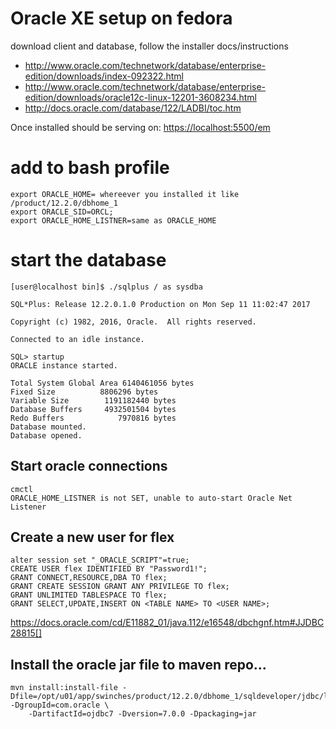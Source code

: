 # Oracle XE setup on fedora

download client and database, follow the installer docs/instructions

- http://www.oracle.com/technetwork/database/enterprise-edition/downloads/index-092322.html
- http://www.oracle.com/technetwork/database/enterprise-edition/downloads/oracle12c-linux-12201-3608234.html
- http://docs.oracle.com/database/122/LADBI/toc.htm

Once installed should be serving on: [https://localhost:5500/em](https://localhost:5500/em)

# add to bash profile

```
export ORACLE_HOME= whereever you installed it like /product/12.2.0/dbhome_1
export ORACLE_SID=ORCL;
export ORACLE_HOME_LISTNER=same as ORACLE_HOME
```

# start the database

```
[user@localhost bin]$ ./sqlplus / as sysdba

SQL*Plus: Release 12.2.0.1.0 Production on Mon Sep 11 11:02:47 2017

Copyright (c) 1982, 2016, Oracle.  All rights reserved.

Connected to an idle instance.

SQL> startup
ORACLE instance started.

Total System Global Area 6140461056 bytes
Fixed Size		    8806296 bytes
Variable Size		 1191182440 bytes
Database Buffers	 4932501504 bytes
Redo Buffers		    7970816 bytes
Database mounted.
Database opened.
```


## Start oracle connections

```
cmctl
ORACLE_HOME_LISTNER is not SET, unable to auto-start Oracle Net Listener
```

## Create a new user for flex

```
alter session set "_ORACLE_SCRIPT"=true;
CREATE USER flex IDENTIFIED BY "Password1!";
GRANT CONNECT,RESOURCE,DBA TO flex;
GRANT CREATE SESSION GRANT ANY PRIVILEGE TO flex;
GRANT UNLIMITED TABLESPACE TO flex;
GRANT SELECT,UPDATE,INSERT ON <TABLE NAME> TO <USER NAME>;
```

https://docs.oracle.com/cd/E11882_01/java.112/e16548/dbchgnf.htm#JJDBC28815[]


## Install the oracle jar file to maven repo...

```
mvn install:install-file -Dfile=/opt/u01/app/swinches/product/12.2.0/dbhome_1/sqldeveloper/jdbc/lib/ojdbc7.jar -DgroupId=com.oracle \
    -DartifactId=ojdbc7 -Dversion=7.0.0 -Dpackaging=jar
```